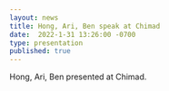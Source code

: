 ```yaml
---
layout: news
title: Hong, Ari, Ben speak at Chimad
date:  2022-1-31 13:26:00 -0700
type: presentation
published: true
---
```


Hong, Ari, Ben presented at Chimad.
